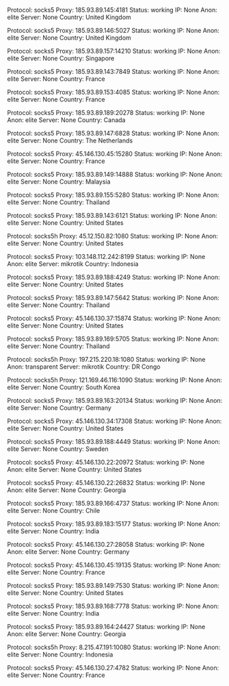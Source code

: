 Protocol: socks5
Proxy: 185.93.89.145:4181
Status: working
IP: None
Anon: elite
Server: None
Country: United Kingdom

Protocol: socks5
Proxy: 185.93.89.146:5027
Status: working
IP: None
Anon: elite
Server: None
Country: United Kingdom

Protocol: socks5
Proxy: 185.93.89.157:14210
Status: working
IP: None
Anon: elite
Server: None
Country: Singapore

Protocol: socks5
Proxy: 185.93.89.143:7849
Status: working
IP: None
Anon: elite
Server: None
Country: France

Protocol: socks5
Proxy: 185.93.89.153:4085
Status: working
IP: None
Anon: elite
Server: None
Country: France

Protocol: socks5
Proxy: 185.93.89.189:20278
Status: working
IP: None
Anon: elite
Server: None
Country: Canada

Protocol: socks5
Proxy: 185.93.89.147:6828
Status: working
IP: None
Anon: elite
Server: None
Country: The Netherlands

Protocol: socks5
Proxy: 45.146.130.45:15280
Status: working
IP: None
Anon: elite
Server: None
Country: France

Protocol: socks5
Proxy: 185.93.89.149:14888
Status: working
IP: None
Anon: elite
Server: None
Country: Malaysia

Protocol: socks5
Proxy: 185.93.89.155:5280
Status: working
IP: None
Anon: elite
Server: None
Country: Thailand

Protocol: socks5
Proxy: 185.93.89.143:6121
Status: working
IP: None
Anon: elite
Server: None
Country: United States

Protocol: socks5h
Proxy: 45.12.150.82:1080
Status: working
IP: None
Anon: elite
Server: None
Country: United States

Protocol: socks5
Proxy: 103.148.112.242:8199
Status: working
IP: None
Anon: elite
Server: mikrotik
Country: Indonesia

Protocol: socks5
Proxy: 185.93.89.188:4249
Status: working
IP: None
Anon: elite
Server: None
Country: United States

Protocol: socks5
Proxy: 185.93.89.147:5642
Status: working
IP: None
Anon: elite
Server: None
Country: Thailand

Protocol: socks5
Proxy: 45.146.130.37:15874
Status: working
IP: None
Anon: elite
Server: None
Country: United States

Protocol: socks5
Proxy: 185.93.89.169:5705
Status: working
IP: None
Anon: elite
Server: None
Country: Thailand

Protocol: socks5h
Proxy: 197.215.220.18:1080
Status: working
IP: None
Anon: transparent
Server: mikrotik
Country: DR Congo

Protocol: socks5h
Proxy: 121.169.46.116:1090
Status: working
IP: None
Anon: elite
Server: None
Country: South Korea

Protocol: socks5
Proxy: 185.93.89.163:20134
Status: working
IP: None
Anon: elite
Server: None
Country: Germany

Protocol: socks5
Proxy: 45.146.130.34:17308
Status: working
IP: None
Anon: elite
Server: None
Country: United States

Protocol: socks5
Proxy: 185.93.89.188:4449
Status: working
IP: None
Anon: elite
Server: None
Country: Sweden

Protocol: socks5
Proxy: 45.146.130.22:20972
Status: working
IP: None
Anon: elite
Server: None
Country: United States

Protocol: socks5
Proxy: 45.146.130.22:26832
Status: working
IP: None
Anon: elite
Server: None
Country: Georgia

Protocol: socks5
Proxy: 185.93.89.166:4737
Status: working
IP: None
Anon: elite
Server: None
Country: Chile

Protocol: socks5
Proxy: 185.93.89.183:15177
Status: working
IP: None
Anon: elite
Server: None
Country: India

Protocol: socks5
Proxy: 45.146.130.27:28058
Status: working
IP: None
Anon: elite
Server: None
Country: Germany

Protocol: socks5
Proxy: 45.146.130.45:19135
Status: working
IP: None
Anon: elite
Server: None
Country: France

Protocol: socks5
Proxy: 185.93.89.149:7530
Status: working
IP: None
Anon: elite
Server: None
Country: United States

Protocol: socks5
Proxy: 185.93.89.168:7778
Status: working
IP: None
Anon: elite
Server: None
Country: India

Protocol: socks5
Proxy: 185.93.89.164:24427
Status: working
IP: None
Anon: elite
Server: None
Country: Georgia

Protocol: socks5h
Proxy: 8.215.47.191:10080
Status: working
IP: None
Anon: elite
Server: None
Country: Indonesia

Protocol: socks5
Proxy: 45.146.130.27:4782
Status: working
IP: None
Anon: elite
Server: None
Country: France

